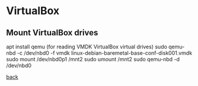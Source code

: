 VirtualBox
==========

Mount VirtualBox drives
-----------------------

apt install qemu (for reading VMDK VirtualBox virtual drives)
sudo qemu-nbd -c /dev/nbd0 -f vmdk linux-debian-baremetal-base-conf-disk001.vmdk
sudo mount /dev/nbd0p1 /mnt2
sudo umount /mnt2
sudo qemu-nbd -d /dev/nbd0

[back](./)

